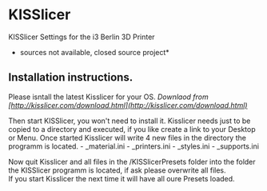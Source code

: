 KISSlicer
==========

KISSlicer Settings for the i3 Berlin 3D Printer 

* sources not available, closed source project*


Installation instructions.
-----------

Please isntall the latest Kisslicer for your OS.
       *Downlaod from [http://kisslicer.com/download.html](http://kisslicer.com/download.html)*
       


Then start KISSlicer, you won't need to install it. Kisslicer needs just to be copied to a directory and executed, if you like create a link to your Desktop or Menu.
Once started Kisslicer will write 4 new files in the directory the programm is located. 
     - _material.ini
     - _printers.ini
     - _styles.ini
     - _supports.ini

Now quit Kisslicer and all files in the /KISSlicerPresets folder into the folder the KISSlicer programm is located, if ask please overwrite all files.  
If you start Kisslicer the next time it will have all oure Presets loaded.
